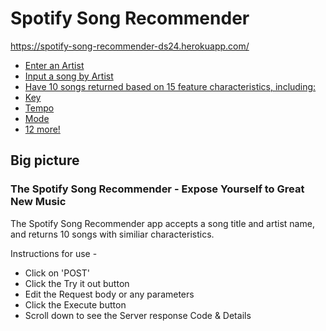 # Spotify Song Recommender 
 
https://spotify-song-recommender-ds24.herokuapp.com/

- [Enter an Artist](#big-picture)
- [Input a song by Artist](#tech-stack)
- [Have 10 songs returned based on 15 feature characteristics, including:](#getting-started)
- [Key](#file-structure)
- [Tempo](#more-instructions)
- [Mode](#deploying-to-heroku)
- [12 more!](#example-machine-learning)

## Big picture

### The Spotify Song Recommender - Expose Yourself to Great New Music

The Spotify Song Recommender app accepts a song title and artist name, and returns 10 songs with similiar characteristics.

Instructions for use -
- Click on 'POST' 
- Click the Try it out button
- Edit the Request body or any parameters
- Click the Execute button
- Scroll down to see the Server response Code & Details

